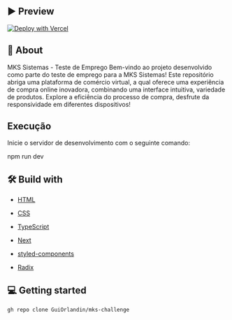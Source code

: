  </div>

## ▶ Preview

[![Deploy with Vercel](https://vercel.com/button)](https://mks-challenge-snowy-eight.vercel.app/)

## 📃 About

MKS Sistemas - Teste de Emprego
Bem-vindo ao projeto desenvolvido como parte do teste de emprego para a MKS Sistemas! Este repositório abriga uma plataforma de comércio virtual, a qual oferece uma experiência de compra online inovadora, combinando uma interface intuitiva, variedade de produtos. Explore a eficiência do processo de compra, desfrute da responsividade em diferentes dispositivos!

## Execução

Inicie o servidor de desenvolvimento com o seguinte comando:

npm run dev

## 🛠 Build with

- [HTML]()
- [CSS]()
- [TypeScript]()
- [Next]()

- [styled-components]()
- [Radix]()

## 💻 Getting started

```sh
gh repo clone GuiOrlandin/mks-challenge

```
